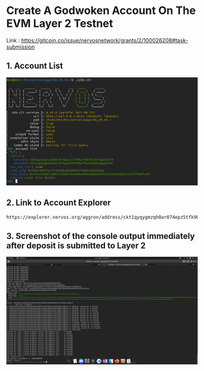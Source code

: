 # Create A Godwoken Account On The EVM Layer 2 Testnet

Link : https://gitcoin.co/issue/nervosnetwork/grants/2/100026208#task-submission

## 1. Account List

![Alt text](account-list.png "Account List")


## 2. Link to Account Explorer

```
https://explorer.nervos.org/aggron/address/ckt1qyqygmzqh0ar074epz5tfk90y74eck4j6n4qpg5w9e
```

## 3. Screenshot of the console output immediately after deposit is submitted to Layer 2

![Alt text](deposit-submit.png "Deposit Ack")
